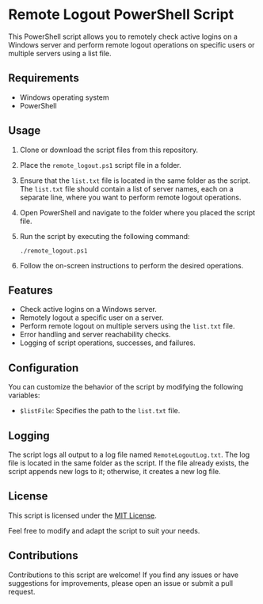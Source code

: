 # Remote Logout PowerShell Script

This PowerShell script allows you to remotely check active logins on a Windows server and perform remote logout operations on specific users or multiple servers using a list file.

## Requirements

- Windows operating system
- PowerShell

## Usage

1. Clone or download the script files from this repository.

2. Place the `remote_logout.ps1` script file in a folder.

3. Ensure that the `list.txt` file is located in the same folder as the script. The `list.txt` file should contain a list of server names, each on a separate line, where you want to perform remote logout operations.

4. Open PowerShell and navigate to the folder where you placed the script file.

5. Run the script by executing the following command:
   ```
   ./remote_logout.ps1
   ```

6. Follow the on-screen instructions to perform the desired operations.

## Features

- Check active logins on a Windows server.
- Remotely logout a specific user on a server.
- Perform remote logout on multiple servers using the `list.txt` file.
- Error handling and server reachability checks.
- Logging of script operations, successes, and failures.

## Configuration

You can customize the behavior of the script by modifying the following variables:

- `$listFile`: Specifies the path to the `list.txt` file.

## Logging

The script logs all output to a log file named `RemoteLogoutLog.txt`. The log file is located in the same folder as the script. If the file already exists, the script appends new logs to it; otherwise, it creates a new log file.

## License

This script is licensed under the [MIT License](LICENSE).

Feel free to modify and adapt the script to suit your needs.

## Contributions

Contributions to this script are welcome! If you find any issues or have suggestions for improvements, please open an issue or submit a pull request.
